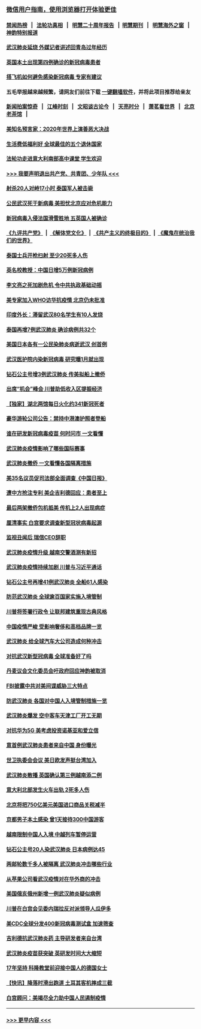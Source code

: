 ### [微信用户指南，使用浏览器打开体验更佳](https://github.com/gfw-breaker/banned-news1/blob/master/indexes/wechat-guide.md?t=0)
#### [禁闻热榜](热点新闻.md?t=0)  &nbsp;&nbsp;|&nbsp;&nbsp; [法轮功真相](https://github.com/gfw-breaker/truth/blob/master/README.md?t=0) &nbsp;&nbsp;|&nbsp;&nbsp; [明慧二十周年报告](https://github.com/gfw-breaker/mh-reports/blob/master/README.md?t=0) &nbsp;&nbsp;|&nbsp;&nbsp;[明慧期刊](https://github.com/gfw-breaker/mh-qikan) &nbsp;&nbsp;|&nbsp;&nbsp; [明慧海外之窗](https://github.com/gfw-breaker/mh-news/blob/master/README.md?t=0) &nbsp;&nbsp;|&nbsp;&nbsp; [神韵特别报道](https://github.com/gfw-breaker/mh-news/blob/master/shenyun.md?t=0)
#### [武汉肺炎延烧 外媒记者讲述回青岛过年经历](../pages/nsc418/n11856159.md?t=02100044) 
#### [英国本土出现第四例确诊的新冠病毒患者](../pages/nsc418/n11855930.md?t=02100044) 
#### [搭飞机如何避免感染新冠病毒 专家有建议](../pages/nsc418/n11853427.md?t=02100044) 
#### 五毛举报越来越频繁，请网友们前往下载 [一键翻墙软件](https://github.com/gfw-breaker/ssr-accounts)，并将此项目推荐给亲友
#### [新闻拍案惊奇](https://github.com/gfw-breaker/banned-news1/blob/master/pages/link4.md) &nbsp;&nbsp;|&nbsp;&nbsp; [江峰时刻](https://github.com/gfw-breaker/banned-news1/blob/master/pages/link4.md) &nbsp;&nbsp;|&nbsp;&nbsp; [文昭谈古论今](https://github.com/gfw-breaker/banned-news1/blob/master/pages/link4.md) &nbsp;&nbsp;|&nbsp;&nbsp; [天亮时分](https://github.com/gfw-breaker/banned-news1/blob/master/pages/link4.md) &nbsp;&nbsp;|&nbsp;&nbsp; [萧茗看世界](https://github.com/gfw-breaker/banned-news1/blob/master/pages/link4.md) &nbsp;&nbsp;|&nbsp;&nbsp; [北京老茶馆](https://github.com/gfw-breaker/banned-news1/blob/master/pages/link4.md) &nbsp;&nbsp;|&nbsp;&nbsp; 
#### [美知名预言家：2020年世界上演善恶大决战](../pages/nsc418/n11855418.md?t=02100044) 
#### [生活费低福利好 全球最佳的五个退休国家](../pages/nsc418/n11848347.md?t=02100044) 
#### [法轮功走进意大利南部高中课堂 学生欢迎](../pages/nsc418/n11853859.md?t=02100044) 
#### [>>> 我要声明退出共产党、共青团、少年队 <<<](https://github.com/begood0513/goodnews/blob/master/quit/letter.md) 
#### [射杀20人对峙17小时 泰国军人被击毙](../pages/nsc418/n11854869.md?t=02100044) 
#### [公民武汉死于新病毒 美担忧北京应对危机能力](../pages/nsc418/n11854331.md?t=02100044) 
#### [新冠病毒入侵法国滑雪胜地 五英国人被确诊](../pages/nsc418/n11854307.md?t=02100044) 
#### [《九评共产党》](https://github.com/begood0513/9ping.md/blob/master/README.md) &nbsp;|&nbsp; [《解体党文化》](../../../../jtdwh.md/blob/master/README.md)  &nbsp;|&nbsp; [《共产主义的终极目的》](../../../../gczydzjmd.md/blob/master/README.md) &nbsp;|&nbsp; [《魔鬼在统治我们的世界》](../../../../mgztzwmdsj.md/blob/master/README.md) 
#### [泰国士兵开枪扫射 至少20死多人伤](../pages/nsc418/n11854276.md?t=02100044) 
#### [英名校教授：中国日增5万例新冠病例](../pages/nsc418/n11854174.md?t=02100044) 
#### [李文亮之死加剧危机 令中共执政基础动摇](../pages/nsc418/n11854003.md?t=02100044) 
#### [美专家加入WHO访华抗疫情 北京仍未批准](../pages/nsc418/n11854043.md?t=02100044) 
#### [印度外长：滞留武汉80名学生有10人发烧](../pages/nsc418/n11853821.md?t=02100044) 
#### [泰国再增7例武汉肺炎 确诊病例共32个](../pages/nsc418/n11853808.md?t=02100044) 
#### [美国日本各有一公民染肺炎病逝武汉 创首例](../pages/nsc418/n11853509.md?t=02100044) 
#### [武汉医护院内染新冠病毒 研究曝1月就出现](../pages/nsc418/n11852928.md?t=02100044) 
#### [钻石公主号增3例武汉肺炎 传美拟船上撤侨](../pages/nsc418/n11853240.md?t=02100044) 
#### [出席“机会”峰会 川普助低收入区提振经济](../pages/nsc418/n11853232.md?t=02100044) 
#### [【独家】湖北两馆每日火化约341新冠死者](../pages/nsc418/n11845444.md?t=02100044) 
#### [豪华游轮公司公告：禁持中港澳护照者登船](../pages/nsc418/n11852761.md?t=02100044) 
#### [谁在研发新冠病毒疫苗 何时问市 一文看懂](../pages/nsc418/n11852840.md?t=02100044) 
#### [武汉肺炎疫情影响了哪些国际赛事](../pages/nsc418/n11852441.md?t=02100044) 
#### [武汉肺炎撤侨 一文看懂各国隔离措施](../pages/nsc418/n11844216.md?t=02100044) 
#### [美35名议员促司法部全面调查《中国日报》](../pages/nsc418/n11852435.md?t=02100044) 
#### [遭中方抢注专利 美企吉利德回应：患者至上](../pages/nsc418/n11852037.md?t=02100044) 
#### [最后两架撤侨包机抵美 传机上2人出现病症](../pages/nsc418/n11852173.md?t=02100044) 
#### [厘清事实 白宫要求调查新型冠状病毒起源](../pages/nsc418/n11852106.md?t=02100044) 
#### [监视丑闻后 瑞信CEO辞职](../pages/nsc418/n11852127.md?t=02100044) 
#### [武汉肺炎疫情升级 越南交警酒测有新招](../pages/nsc418/n11851632.md?t=02100044) 
#### [武汉肺炎疫情持续加剧 川普与习近平通话](../pages/nsc418/n11851613.md?t=02100044) 
#### [钻石公主号再增41例武汉肺炎 全船61人感染](../pages/nsc418/n11850401.md?t=02100044) 
#### [防范武汉肺炎 全球逾百国家实施入境管制](../pages/nsc418/n11850557.md?t=02100044) 
#### [川普将签署行政令 让联邦建筑重现古典风格](../pages/nsc418/n11850654.md?t=02100044) 
#### [中国疫情严峻 受影响奢侈和高档品牌一览](../pages/nsc418/n11850319.md?t=02100044) 
#### [武汉肺炎 给全球汽车大公司造成何种冲击](../pages/nsc418/n11850056.md?t=02100044) 
#### [对抗武汉新型冠病毒 全球准备好了吗](../pages/nsc418/n11850142.md?t=02100044) 
#### [丹麦议会文化委员会吁政府回应神韵被取消](../pages/nsc418/n11849312.md?t=02100044) 
#### [FBI披露中共对美间谍威胁三大特点](../pages/nsc418/n11849700.md?t=02100044) 
#### [防武汉肺炎 各国对中国人入境管制措施一览](../pages/nsc418/n11838726.md?t=02100044) 
#### [武汉肺炎爆发 空中客车天津工厂开工无期](../pages/nsc418/n11849634.md?t=02100044) 
#### [对抗华为5G 美考虑投资诺基亚和爱立信](../pages/nsc418/n11849510.md?t=02100044) 
#### [意首例武汉肺炎患者来自中国 身份曝光](../pages/nsc418/n11849454.md?t=02100044) 
#### [世卫执委会会议 美日欧发声挺台湾加入](../pages/nsc418/n11849433.md?t=02100044) 
#### [武汉肺炎散播 英国确认第三例越南添二例](../pages/nsc418/n11849439.md?t=02100044) 
#### [意大利北部发生火车出轨 2死多人伤](../pages/nsc418/n11848999.md?t=02100044) 
#### [北京将把750亿美元美国进口商品关税减半](../pages/nsc418/n11848896.md?t=02100044) 
#### [京都男子本土感染 曾1天接待300中国游客](../pages/nsc418/n11848641.md?t=02100044) 
#### [越南限制中国人入境 中越列车暂停运营](../pages/nsc418/n11847844.md?t=02100044) 
#### [钻石公主号20人染武汉肺炎 日本病例达45](../pages/nsc418/n11847823.md?t=02100044) 
#### [两邮轮数千多人被隔离 武汉肺炎冲击哪些行业](../pages/nsc418/n11847456.md?t=02100044) 
#### [从苹果公司看武汉疫情对在华外商的冲击](../pages/nsc418/n11847586.md?t=02100044) 
#### [美国俄亥俄州新增一例武汉肺炎疑似病例](../pages/nsc418/n11847714.md?t=02100044) 
#### [川普在白宫会见委内瑞拉反对派领导人瓜伊多](../pages/nsc418/n11847391.md?t=02100044) 
#### [美CDC全球分发400新冠病毒测试盒 加速筛查](../pages/nsc418/n11847260.md?t=02100044) 
#### [吉利德抗武汉肺炎药 主导研发者来自台湾](../pages/nsc418/n11847064.md?t=02100044) 
#### [武汉肺炎疫苗获突破 英研发时间大大缩短](../pages/nsc418/n11846915.md?t=02100044) 
#### [17年坚持 科隆教堂前迎接中国人的德国女士](../pages/nsc418/n11846781.md?t=02100044) 
#### [【快讯】降落时滑出跑道 土耳其客机摔成三截](../pages/nsc418/n11847021.md?t=02100044) 
#### [白宫顾问：美竭尽全力助中国人民遏制疫情](../pages/nsc418/n11846756.md?t=02100044) 

----
#### [ >>> 更早内容 <<< ](../indexes/nsc418-earlier.md)
